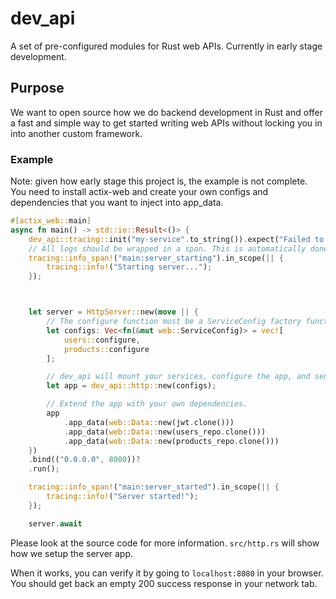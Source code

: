 # dev_api

A set of pre-configured modules for Rust web APIs. Currently in early stage development.

## Purpose

We want to open source how we do backend development in Rust and offer a fast and simple way to get started writing web APIs without locking you in into another custom framework.

### Example

Note: given how early stage this project is, the example is not complete. You need to install actix-web and create your own configs and dependencies that you want to inject into app_data.

```rust
#[actix_web::main]
async fn main() -> std::io::Result<()> {
    dev_api::tracing::init("my-service".to_string()).expect("Failed to initialize tracer.");
    // All logs should be wrapped in a span. This is automatically done for each controller.
    tracing::info_span!("main:server_starting").in_scope(|| {
        tracing::info!("Starting server...");
    });



    let server = HttpServer::new(move || {
        // The configure function must be a ServiceConfig factory function: https://docs.rs/actix-web/latest/actix_web/web/struct.ServiceConfig.html
        let configs: Vec<fn(&mut web::ServiceConfig)> = vec![
            users::configure,
            products::configure
        ];

        // dev_api will mount your services, configure the app, and send the app back so you can extend it further.
        let app = dev_api::http::new(configs);

        // Extend the app with your own dependencies.
        app
            .app_data(web::Data::new(jwt.clone()))
            .app_data(web::Data::new(users_repo.clone()))
            .app_data(web::Data::new(products_repo.clone()))
    })
    .bind(("0.0.0.0", 8080))?
    .run();

    tracing::info_span!("main:server_started").in_scope(|| {
        tracing::info!("Server started!");
    });

    server.await
```

Please look at the source code for more information. `src/http.rs` will show how we setup the server app.

When it works, you can verify it by going to `localhost:8080` in your browser. You should get back an empty 200 success response in your network tab.
